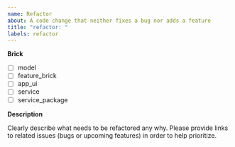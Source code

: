 ```yaml
---
name: Refactor
about: A code change that neither fixes a bug nor adds a feature
title: "refactor: "
labels: refactor
---
```


**Brick**

<!--- Put an `x` in all the boxes that apply: -->

- [ ] model
- [ ] feature_brick
- [ ] app_ui
- [ ] service
- [ ] service_package

**Description**

Clearly describe what needs to be refactored any why. Please provide links to related issues (bugs or upcoming features) in order to help prioritize.
